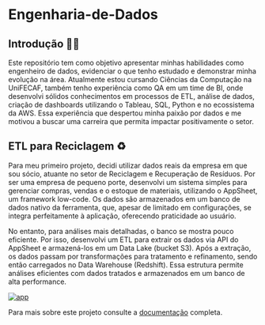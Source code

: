 # Engenharia-de-Dados

<div>
  <h2 id="Introdução">Introdução 🧑‍🔧</h2>
  <p>Este repositório tem como objetivo apresentar minhas habilidades como engenheiro de dados, evidenciar o que tenho estudado e demonstrar minha evolução na área.
  Atualmente estou cursando Ciências da Computação na UniFECAF, também tenho experiência como QA em um time de BI, onde desenvolvi sólidos conhecimentos em processos de ETL, análise de dados, criação de dashboards utilizando o Tableau, SQL, Python e no ecossistema da AWS. Essa experiência que despertou minha paixão por dados e me motivou a buscar uma carreira que permita impactar positivamente o setor.
  </p>
</div>
<div>
  <h2 id="Estrutura">ETL para Reciclagem ♻️</h2>
  <p>Para meu primeiro projeto, decidi utilizar dados reais da empresa em que sou sócio, atuante no setor de Reciclagem e Recuperação de Resíduos. Por ser uma empresa de pequeno porte, desenvolvi um sistema simples para gerenciar compras, vendas e o estoque de materiais, utilizando o AppSheet, um framework low-code. Os dados são armazenados em um banco de dados nativo da ferramenta, que, apesar de limitado em configurações, se integra perfeitamente à aplicação, oferecendo praticidade ao usuário.

  No entanto, para análises mais detalhadas, o banco se mostra pouco eficiente. Por isso, desenvolvi um ETL para extrair os dados via API do AppSheet e armazená-los em um Data Lake (bucket S3). Após a extração, os dados passam por transformações para tratamento e refinamento, sendo então carregados no Data Warehouse (Redshift). Essa estrutura permite análises eficientes com dados tratados e armazenados em um banco de alta performance.</p>

  [ETL_RECICLAGEM]: https://img.shields.io/badge/ETL_RECICLAGEM-000?style=for-the-badge&logo=code

  [![app][ETL_RECICLAGEM]](./data_pipeline_project/README.md)


Para mais sobre este projeto consulte a [documentação](https://brunom-gomes.notion.site/ETL-Reciclagem-140b2f7eb75980368afdeec8c7ad0ff7) completa.
